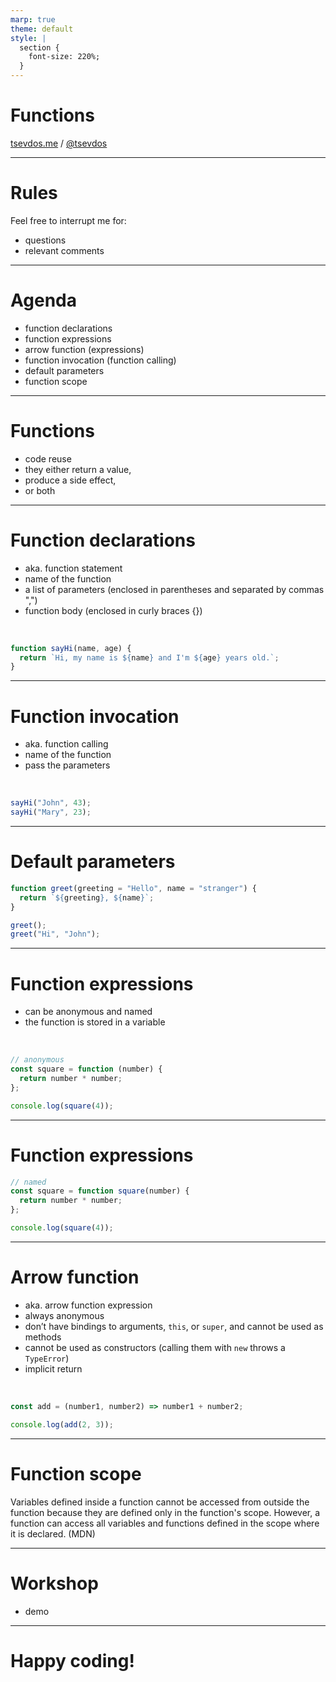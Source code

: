 ```yaml
---
marp: true
theme: default
style: |
  section {
    font-size: 220%;
  }
---
```


# Functions

[tsevdos.me](https://tsevdos.me/) / [@tsevdos](https://twitter.com/tsevdos)

---

# Rules

Feel free to interrupt me for:

- questions
- relevant comments

---

# Agenda

- function declarations
- function expressions
- arrow function (expressions)
- function invocation (function calling)
- default parameters
- function scope

---

# Functions

- code reuse
- they either return a value,
- produce a side effect,
- or both

---

# Function declarations

- aka. function statement
- name of the function
- a list of parameters (enclosed in parentheses and separated by commas ",")
- function body (enclosed in curly braces {})

<br />

```js
function sayHi(name, age) {
  return `Hi, my name is ${name} and I'm ${age} years old.`;
}
```

---

# Function invocation

- aka. function calling
- name of the function
- pass the parameters

<br />

```js
sayHi("John", 43);
sayHi("Mary", 23);
```

---

# Default parameters

```js
function greet(greeting = "Hello", name = "stranger") {
  return `${greeting}, ${name}`;
}

greet();
greet("Hi", "John");
```

---

# Function expressions

- can be anonymous and named
- the function is stored in a variable

<br />

```js
// anonymous
const square = function (number) {
  return number * number;
};

console.log(square(4));
```

---

# Function expressions

```js
// named
const square = function square(number) {
  return number * number;
};

console.log(square(4));
```

---

# Arrow function

- aka. arrow function expression
- always anonymous
- don’t have bindings to arguments, `this`, or `super`, and cannot be used as methods
- cannot be used as constructors (calling them with `new` throws a `TypeError`)
- implicit return

<br />

```js
const add = (number1, number2) => number1 + number2;

console.log(add(2, 3));
```

---

# Function scope

Variables defined inside a function cannot be accessed from outside the function because they are defined only in the function's scope. However, a function can access all variables and functions defined in the scope where it is declared. (MDN)

---

# Workshop

- demo

---

# Happy coding!
